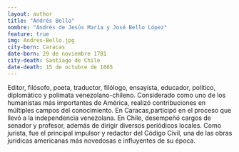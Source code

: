 ```yaml
---
layout: author
title: "Andrés Bello"
nombre: "Andrés de Jesús María y José Bello López"
feature: true
img: Andres-Bello.jpg
city-born: Caracas
date-born: 29 de noviembre 1781
city-death: Santiago de Chile
date-death: 15 de octubre de 1865
---
```

Editor, filósofo, poeta, traductor, filólogo, ensayista, educador, político, diplomático y polímata venezolano-chileno. Considerado como uno de los humanistas más importantes de América, realizó contribuciones en múltiples campos del conocimiento. En Caracas,participó en el proceso que llevó a la independencia venezolana. En Chile, desempeñó cargos de senador y profesor, además de dirigir diversos periódicos locales. Como jurista, fue el principal impulsor y redactor del Código Civil, una de las obras jurídicas americanas más novedosas e influyentes de su época.